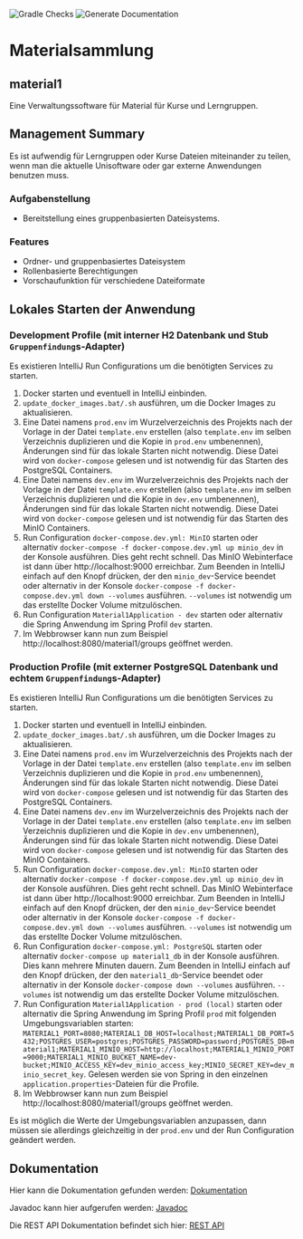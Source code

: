 ![Gradle Checks](https://github.com/hhu-propra2/abschlussprojekt-mopse/workflows/Gradle%20Checks/badge.svg) ![Generate Documentation](https://github.com/hhu-propra2/abschlussprojekt-mopse/workflows/Generate%20Documentation/badge.svg)

# Materialsammlung

## material1

Eine Verwaltungssoftware für Material für Kurse und Lerngruppen.

## Management Summary

Es ist aufwendig für Lerngruppen oder Kurse Dateien miteinander zu teilen, wenn man die aktuelle Unisoftware oder gar externe Anwendungen benutzen muss.

### Aufgabenstellung

- Bereitstellung eines gruppenbasierten Dateisystems.

### Features

- Ordner- und gruppenbasiertes Dateisystem
- Rollenbasierte Berechtigungen
- Vorschaufunktion für verschiedene Dateiformate

## Lokales Starten der Anwendung

### Development Profile (mit interner H2 Datenbank und Stub `Gruppenfindung`s-Adapter)

Es existieren IntelliJ Run Configurations um die benötigten Services zu starten.

1. Docker starten und eventuell in IntelliJ einbinden.
1. `update_docker_images.bat/.sh` ausführen, um die Docker Images zu aktualisieren.
1. Eine Datei namens `prod.env` im Wurzelverzeichnis des Projekts nach der Vorlage in der Datei `template.env`
erstellen (also `template.env` im selben Verzeichnis duplizieren und die Kopie in `prod.env` umbenennen),
Änderungen sind für das lokale Starten nicht notwendig. Diese Datei wird von `docker-compose` gelesen und ist notwendig
für das Starten des PostgreSQL Containers.
1. Eine Datei namens `dev.env` im Wurzelverzeichnis des Projekts nach der Vorlage in der Datei `template.env`
erstellen (also `template.env` im selben Verzeichnis duplizieren und die Kopie in `dev.env` umbenennen),
Änderungen sind für das lokale Starten nicht notwendig. Diese Datei wird von `docker-compose` gelesen und ist notwendig
für das Starten des MinIO Containers.
1. Run Configuration `docker-compose.dev.yml: MinIO` starten
oder alternativ `docker-compose -f docker-compose.dev.yml up minio_dev` in der Konsole ausführen.
Dies geht recht schnell. Das MinIO Webinterface ist dann über http://localhost:9000 erreichbar.
Zum Beenden in IntelliJ einfach auf den Knopf drücken, der den `minio_dev`-Service beendet
oder alternativ in der Konsole `docker-compose -f docker-compose.dev.yml down --volumes` ausführen. 
`--volumes` ist notwendig um das erstellte Docker Volume mitzulöschen.
1. Run Configuration `Material1Application - dev` starten
oder alternativ die Spring Anwendung im Spring Profil `dev` starten.
1. Im Webbrowser kann nun zum Beispiel http://localhost:8080/material1/groups geöffnet werden.

### Production Profile (mit externer PostgreSQL Datenbank und echtem `Gruppenfindung`s-Adapter)

Es existieren IntelliJ Run Configurations um die benötigten Services zu starten.

1. Docker starten und eventuell in IntelliJ einbinden.
1. `update_docker_images.bat/.sh` ausführen, um die Docker Images zu aktualisieren.
1. Eine Datei namens `prod.env` im Wurzelverzeichnis des Projekts nach der Vorlage in der Datei `template.env`
erstellen (also `template.env` im selben Verzeichnis duplizieren und die Kopie in `prod.env` umbenennen),
Änderungen sind für das lokale Starten nicht notwendig. Diese Datei wird von `docker-compose` gelesen und ist notwendig
für das Starten  des PostgreSQL Containers.
1. Eine Datei namens `dev.env` im Wurzelverzeichnis des Projekts nach der Vorlage in der Datei `template.env`
erstellen (also `template.env` im selben Verzeichnis duplizieren und die Kopie in `dev.env` umbenennen),
Änderungen sind für das lokale Starten nicht notwendig. Diese Datei wird von `docker-compose` gelesen und ist notwendig
für das Starten des MinIO Containers.
1. Run Configuration `docker-compose.dev.yml: MinIO` starten
oder alternativ `docker-compose -f docker-compose.dev.yml up minio_dev` in der Konsole ausführen.
Dies geht recht schnell. Das MinIO Webinterface ist dann über http://localhost:9000 erreichbar.
Zum Beenden in IntelliJ einfach auf den Knopf drücken, der den `minio_dev`-Service beendet
oder alternativ in der Konsole `docker-compose -f docker-compose.dev.yml down --volumes` ausführen. 
`--volumes` ist notwendig um das erstellte Docker Volume mitzulöschen.
1. Run Configuration `docker-compose.yml: PostgreSQL` starten
oder alternativ `docker-compose up material1_db` in der Konsole ausführen.
Dies kann mehrere Minuten dauern.
Zum Beenden in IntelliJ einfach auf den Knopf drücken, der den `material1_db`-Service beendet
oder alternativ in der Konsole `docker-compose down --volumes` ausführen. 
`--volumes` ist notwendig um das erstellte Docker Volume mitzulöschen.
1. Run Configuration `Material1Application - prod (local)` starten
oder alternativ die Spring Anwendung im Spring Profil `prod` mit folgenden Umgebungsvariablen starten:
`MATERIAL1_PORT=8080;MATERIAL1_DB_HOST=localhost;MATERIAL1_DB_PORT=5432;POSTGRES_USER=postgres;POSTGRES_PASSWORD=password;POSTGRES_DB=material1;MATERIAL1_MINIO_HOST=http://localhost;MATERIAL1_MINIO_PORT=9000;MATERIAL1_MINIO_BUCKET_NAME=dev-bucket;MINIO_ACCESS_KEY=dev_minio_access_key;MINIO_SECRET_KEY=dev_minio_secret_key`.
Gelesen werden sie von Spring in den einzelnen `application.properties`-Dateien für die Profile.
1. Im Webbrowser kann nun zum Beispiel http://localhost:8080/material1/groups geöffnet werden.

Es ist möglich die Werte der Umgebungsvariablen anzupassen, dann müssen sie allerdings gleichzeitig in der `prod.env`
und der Run Configuration geändert werden.

## Dokumentation

Hier kann die Dokumentation gefunden werden: [Dokumentation](https://hhu-propra2.github.io/abschlussprojekt-mopse/)

Javadoc kann hier aufgerufen werden: [Javadoc](https://hhu-propra2.github.io/abschlussprojekt-mopse/javadoc/)

Die REST API Dokumentation befindet sich hier: [REST API](https://hhu-propra2.github.io/abschlussprojekt-mopse/#section-system-scope-and-context)
